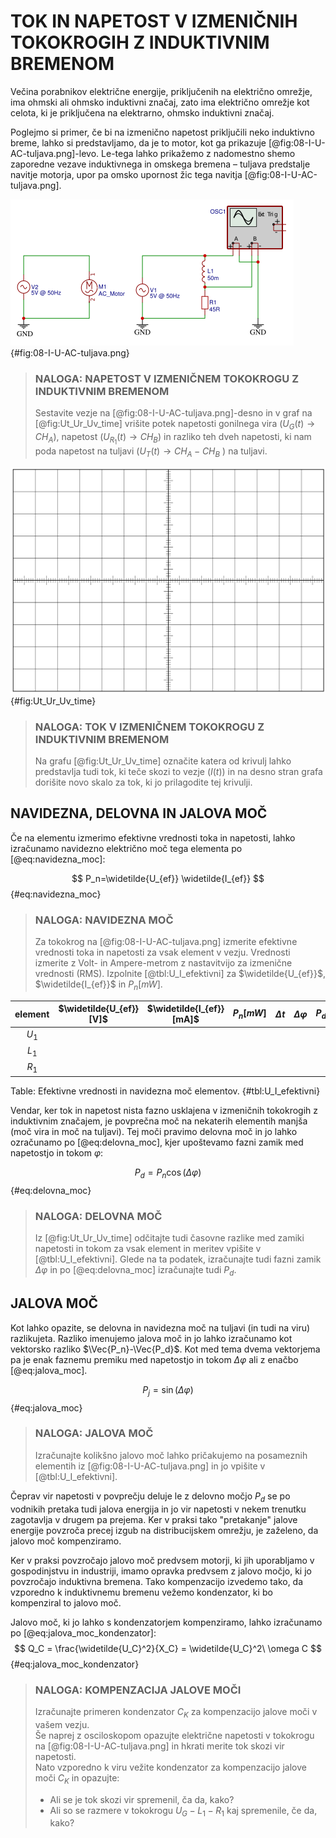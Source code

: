 # TOK IN NAPETOST V IZMENIČNIH TOKOKROGIH Z INDUKTIVNIM BREMENOM

Večina porabnikov električne energije, priključenih na električno omrežje, ima ohmski ali ohmsko induktivni značaj, zato ima električno omrežje kot celota, ki je priključena na elektrarno, ohmsko induktivni značaj.

Poglejmo si primer, če bi na izmenično napetost priključili neko induktivno breme, lahko si predstavljamo, da je to motor, kot ga prikazuje [@fig:08-I-U-AC-tuljava.png]-levo. Le-tega lahko prikažemo z nadomestno shemo zaporedne vezave induktivnega in omskega bremena – tuljava predstalje navitje motorja, upor pa omsko upornost žic tega navitja [@fig:08-I-U-AC-tuljava.png].

![Shema priklljučitve induktivnega bremena na izmenični vir napetosti.](./slike/08-I-U-AC-tuljava.png){#fig:08-I-U-AC-tuljava.png}

> ### NALOGA: NAPETOST V IZMENIČNEM TOKOKROGU Z INDUKTIVNIM BREMENOM  
> Sestavite vezje na [@fig:08-I-U-AC-tuljava.png]-desno in v graf na [@fig:Ut_Ur_Uv_time] vrišite potek napetosti gonilnega vira ($U_G(t) \rightarrow CH_A$), napetost ($U_{R_1}(t) \rightarrow CH_B$) in razliko teh dveh napetosti, ki nam poda napetost na tuljavi ($U_T(t) \rightarrow CH_A - CH_B$ ) na tuljavi. 

![Graf časovnega poteka napetosti na tuljavi, uporu in vira.](./slike/chart-oscilloscope.png){#fig:Ut_Ur_Uv_time}

> ### NALOGA: TOK V IZMENIČNEM TOKOKROGU Z INDUKTIVNIM BREMENOM  
> Na grafu [@fig:Ut_Ur_Uv_time] označite katera od krivulj lahko predstavlja tudi tok, ki teče skozi to vezje ($I(t)$) in na desno stran grafa dorišite novo skalo za tok, ki jo prilagodite tej krivulji.

## NAVIDEZNA, DELOVNA IN JALOVA MOČ

Če na elementu izmerimo efektivne vrednosti toka in napetosti, lahko izračunamo navidezno električno moč tega elementa po [@eq:navidezna_moc]:  

$$ P_n=\widetilde{U_{ef}} \widetilde{I_{ef}} $${#eq:navidezna_moc}

> ### NALOGA: NAVIDEZNA MOČ  
> Za tokokrog na [@fig:08-I-U-AC-tuljava.png] izmerite efektivne vrednosti toka in napetosti za vsak element v vezju. Vrednosti izmerite z Volt- in Ampere-metrom z nastavitvijo za izmenične vrednosti (RMS). Izpolnite [@tbl:U_I_efektivni] za $\widetilde{U_{ef}}$, $\widetilde{I_{ef}}$ in $P_n[mW]$.


| element | $\widetilde{U_{ef}}[V]$ | $\widetilde{I_{ef}}[mA]$ | $P_n[mW]$ | $\Delta t$ | $\Delta \varphi$ | $P_d$ | $P_j$ |
|:-------:|:-----------------------:|:------------------------:|:---------:|:----------:|:----------------:|:-----:|-------|
|  $U_1$  |                         |                          |           |            |                  |       |       |
|  $L_1$  |                         |                          |           |            |                  |       |       |
|  $R_1$  |                         |                          |           |            |                  |       |       |
Table: Efektivne vrednosti in navidezna moč elementov. {#tbl:U_I_efektivni}

Vendar, ker tok in napetost nista fazno usklajena v izmeničnih tokokrogih z induktivnim značajem, je povprečna moč na nekaterih elementih manjša (moč vira in moč na tuljavi). Tej moči pravimo delovna moč in jo lahko ozračunamo po [@eq:delovna_moc], kjer upoštevamo fazni zamik med napetostjo in tokom $\varphi$:

$$ P_d=P_n \cos(\Delta \varphi) $${#eq:delovna_moc}

> ### NALOGA: DELOVNA MOČ  
> Iz [@fig:Ut_Ur_Uv_time] odčitajte tudi časovne razlike med zamiki napetosti in tokom za vsak element in meritev vpišite v [@tbl:U_I_efektivni]. Glede na ta podatek, izračunajte tudi fazni zamik $\Delta \varphi$ in po [@eq:delovna_moc] izračunajte tudi $P_d$.

## JALOVA MOČ

Kot lahko opazite, se delovna in navidezna moč na tuljavi (in tudi na viru) razlikujeta. Razliko imenujemo jalova moč in jo lahko izračunamo kot vektorsko razliko $\Vec{P_n}-\Vec{P_d}$. Kot med tema dvema vektorjema pa je enak faznemu premiku med napetostjo in tokom $\Delta \varphi$ ali z enačbo [@eq:jalova_moc].

$$ P_j=\sin(\Delta \varphi) $${#eq:jalova_moc}

> ### NALOGA: JALOVA MOČ
> Izračunajte kolikšno jalovo moč lahko pričakujemo na posameznih elementih iz [@fig:08-I-U-AC-tuljava.png] in jo vpišite v [@tbl:U_I_efektivni].

Čeprav vir napetosti v povprečju deluje le z delovno močjo $P_d$ se po vodnikih pretaka tudi jalova energija  in jo vir napetosti v nekem trenutku zagotavlja v drugem pa prejema. Ker v praksi tako "pretakanje" jalove energije povzroča precej izgub na distribucijskem omrežju, je zaželeno, da jalovo moč kompenziramo.

Ker v praksi povzročajo jalovo moč predvsem motorji, ki jih uporabljamo v gospodinjstvu in industriji, imamo opravka predvsem z jalovo močjo, ki jo povzročajo induktivna bremena. Tako kompenzacijo izvedemo tako, da vzporedno k induktivnemu bremenu vežemo kondenzator, ki bo kompenziral to jalovo moč.

Jalovo moč, ki jo lahko s kondenzatorjem kompenziramo, lahko izračunamo po [@eq:jalova_moc_kondenzator]:  
$$ Q_C = \frac{\widetilde{U_C}^2}{X_C} = \widetilde{U_C}^2\ \omega C $${#eq:jalova_moc_kondenzator}

<!--
^U1 = 5V @ 50 Hz
~U1 = 3.54 V
L = 50 mH
R = 10 Ohmov

I_v = 264 mA
fi = 59.4°

Pn = U*I = 5V * 264 mA /2 = 0.66 W
Pd = Pn * cos fi = 0.34 W
Pj = Pn * sin fi = 0.57 W => Qc

Qc = ~U² 2 Pi fr C 
C = 145 uF

QL = ~I² * wL = 0.54 W -> OK :)
-->

> ### NALOGA: KOMPENZACIJA JALOVE MOČI
> Izračunajte primeren kondenzator $C_K$ za kompenzacijo jalove moči v vašem vezju.  
> Še naprej z osciloskopom opazujte električne napetosti v tokokrogu na [@fig:08-I-U-AC-tuljava.png] in hkrati merite tok skozi vir napetosti.  
> Nato vzporedno k viru vežite kondenzator za kompenzacijo jalove moči $C_K$ in opazujte:  
> - Ali se je tok skozi vir spremenil, ča da, kako?  
> - Ali so se razmere v tokokrogu $U_G - L_1 - R_1$ kaj spremenile, če da, kako?
